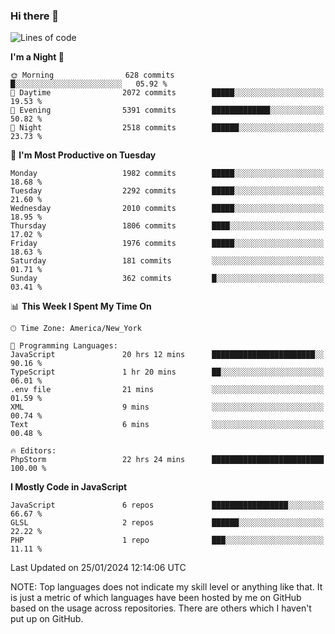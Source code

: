### Hi there 👋

<!--
**LynxJinxxy/LynxJinxxy** is a ✨ _special_ ✨ repository because its `README.md` (this file) appears on your GitHub profile.

Here are some ideas to get you started:

- 🔭 I’m currently working on ...
- 🌱 I’m currently learning ...
- 👯 I’m looking to collaborate on ...
- 🤔 I’m looking for help with ...
- 💬 Ask me about ...
- 📫 How to reach me: ...
- 😄 Pronouns: ...
- ⚡ Fun fact: ...
-->

<!--START_SECTION:waka-->
![Lines of code](https://img.shields.io/badge/From%20Hello%20World%20I%27ve%20Written-26.3%20million%20lines%20of%20code-blue)

**I'm a Night 🦉** 

```text
🌞 Morning                628 commits         █░░░░░░░░░░░░░░░░░░░░░░░░   05.92 % 
🌆 Daytime                2072 commits        █████░░░░░░░░░░░░░░░░░░░░   19.53 % 
🌃 Evening                5391 commits        █████████████░░░░░░░░░░░░   50.82 % 
🌙 Night                  2518 commits        ██████░░░░░░░░░░░░░░░░░░░   23.73 % 
```
📅 **I'm Most Productive on Tuesday** 

```text
Monday                   1982 commits        █████░░░░░░░░░░░░░░░░░░░░   18.68 % 
Tuesday                  2292 commits        █████░░░░░░░░░░░░░░░░░░░░   21.60 % 
Wednesday                2010 commits        █████░░░░░░░░░░░░░░░░░░░░   18.95 % 
Thursday                 1806 commits        ████░░░░░░░░░░░░░░░░░░░░░   17.02 % 
Friday                   1976 commits        █████░░░░░░░░░░░░░░░░░░░░   18.63 % 
Saturday                 181 commits         ░░░░░░░░░░░░░░░░░░░░░░░░░   01.71 % 
Sunday                   362 commits         █░░░░░░░░░░░░░░░░░░░░░░░░   03.41 % 
```


📊 **This Week I Spent My Time On** 

```text
🕑︎ Time Zone: America/New_York

💬 Programming Languages: 
JavaScript               20 hrs 12 mins      ███████████████████████░░   90.16 % 
TypeScript               1 hr 20 mins        ██░░░░░░░░░░░░░░░░░░░░░░░   06.01 % 
.env file                21 mins             ░░░░░░░░░░░░░░░░░░░░░░░░░   01.59 % 
XML                      9 mins              ░░░░░░░░░░░░░░░░░░░░░░░░░   00.74 % 
Text                     6 mins              ░░░░░░░░░░░░░░░░░░░░░░░░░   00.48 % 

🔥 Editors: 
PhpStorm                 22 hrs 24 mins      █████████████████████████   100.00 % 
```

**I Mostly Code in JavaScript** 

```text
JavaScript               6 repos             █████████████████░░░░░░░░   66.67 % 
GLSL                     2 repos             ██████░░░░░░░░░░░░░░░░░░░   22.22 % 
PHP                      1 repo              ███░░░░░░░░░░░░░░░░░░░░░░   11.11 % 
```




 Last Updated on 25/01/2024 12:14:06 UTC
<!--END_SECTION:waka-->
NOTE: Top languages does not indicate my skill level or anything like that. It is just a metric of which languages have been hosted by me on GitHub based on the usage across repositories. There are others which I haven't put up on GitHub.
